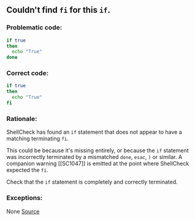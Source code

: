 ## Couldn't find `fi` for this `if`.

### Problematic code:

```sh
if true
then
  echo "True"
done
```

### Correct code:

```sh
if true
then
  echo "True"
fi
```
### Rationale:

ShellCheck has found an `if` statement that does not appear to have a matching terminating `fi`.

This could be because it's missing entirely, or because the `if` statement was incorrectly terminated by a mismatched `done`, `esac`, `)` or similar. A companion warning [[SC1047]] is emitted at the point where ShellCheck expected the `fi`.

Check that the `if` statement is completely and correctly terminated.

### Exceptions:

None
[Source](https://github.com/koalaman/shellcheck/wiki/SC1046)

